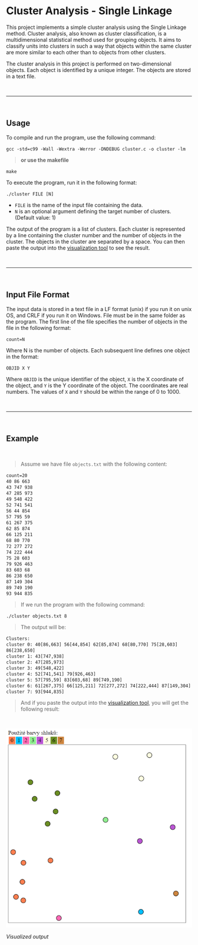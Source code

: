# Cluster Analysis - Single Linkage

This project implements a simple cluster analysis using the Single Linkage method. Cluster analysis, also known as cluster
classification, is a multidimensional statistical method used for grouping objects. It aims to classify units into clusters
in such a way that objects within the same cluster are more similar to each other than to objects from other clusters.

The cluster analysis in this project is performed on two-dimensional objects. Each object is identified by a unique integer.
The objects are stored in a text file.

<br>

----

<br>

## Usage

To compile and run the program, use the following command:

  ```
  gcc -std=c99 -Wall -Wextra -Werror -DNDEBUG cluster.c -o cluster -lm
  ```
  > **or use the makefile**
  ```
  make
  ```

To execute the program, run it in the following format:
  
  ```
  ./cluster FILE [N]
  ```

 - `FILE` is the name of the input file containing the data.
 - `N` is an optional argument defining the target number of clusters. (Default value: 1)

The output of the program is a list of clusters. Each cluster is represented by a line containing the cluster number and the number of objects in the cluster. The objects in the cluster are separated by a space. You can then paste the output into the [visualization tool](http://www.fit.vutbr.cz/study/courses/IZP/public/cluster.php) to see the result.

<br>

----

<br>


## Input File Format
The input data is stored in a text file in a LF format (unix) if you run it on unix OS, and CRLF if you run it on Windows. File must be in the same folder as the program. The first line of the file specifies the number of objects in the file in the following format:

```
count=N
```
Where N is the number of objects. Each subsequent line defines one object in the format:

```
OBJID X Y
```
Where `OBJID` is the unique identifier of the object, `X` is the X coordinate of the object, and `Y` is the Y coordinate of the object. The coordinates are real numbers. The values of `X` and `Y` should be within the range of 0 to 1000.

<br>

----

<br>

## Example 

<br>

>Assume we have file `objects.txt` with the following content:


```
count=20
40 86 663
43 747 938
47 285 973
49 548 422
52 741 541
56 44 854
57 795 59
61 267 375
62 85 874
66 125 211
68 80 770
72 277 272
74 222 444
75 28 603
79 926 463
83 603 68
86 238 650
87 149 304
89 749 190
93 944 835
```

> If we run the program with the following command:

```
./cluster objects.txt 8
```

> The output will be:

```
Clusters:
cluster 0: 40[86,663] 56[44,854] 62[85,874] 68[80,770] 75[28,603] 86[238,650]
cluster 1: 43[747,938]
cluster 2: 47[285,973]
cluster 3: 49[548,422]
cluster 4: 52[741,541] 79[926,463]
cluster 5: 57[795,59] 83[603,68] 89[749,190]
cluster 6: 61[267,375] 66[125,211] 72[277,272] 74[222,444] 87[149,304]
cluster 7: 93[944,835]
```

>And if you paste the output into the [visualization tool](http://www.fit.vutbr.cz/study/courses/IZP/public/cluster.php), you will get the following result:

<br>

![Semantic description of image](images/Screenshot_4.png)

*Visualized output*
